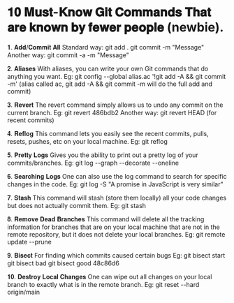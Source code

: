 # 𝟏𝟎 𝐌𝐮𝐬𝐭-𝐊𝐧𝐨𝐰 𝐆𝐢𝐭 𝐂𝐨𝐦𝐦𝐚𝐧𝐝𝐬 𝐓𝐡𝐚𝐭 𝐚𝐫𝐞 𝐤𝐧𝐨𝐰𝐧 𝐛𝐲 𝐟𝐞𝐰𝐞𝐫 𝐩𝐞𝐨𝐩𝐥𝐞 (newbie).


𝟏. 𝐀𝐝𝐝/𝐂𝐨𝐦𝐦𝐢𝐭 𝐀𝐥𝐥
Standard way: git add .
git commit -m "Message"
Another way: git commit -a -m "Message"


𝟐. 𝐀𝐥𝐢𝐚𝐬𝐞𝐬
With aliases, you can write your own Git commands that do anything you want.
Eg: git config --global alias.ac '!git add -A && git commit -m'
(alias called ac, git add -A && git commit -m will do the full add and commit)

𝟑. 𝐑𝐞𝐯𝐞𝐫𝐭
The revert command simply allows us to undo any commit on the current branch.
Eg: git revert 486bdb2
Another way: git revert HEAD (for recent commits)

𝟒. 𝐑𝐞𝐟𝐥𝐨𝐠
This command lets you easily see the recent commits, pulls, resets, pushes, etc on your local machine.
Eg: git reflog

𝟓. 𝐏𝐫𝐞𝐭𝐭𝐲 𝐋𝐨𝐠𝐬
Gives you the ability to print out a pretty log of your commits/branches.
Eg: git log --graph --decorate --oneline

𝟔. 𝐒𝐞𝐚𝐫𝐜𝐡𝐢𝐧𝐠 𝐋𝐨𝐠𝐬
One can also use the log command to search for specific changes in the code.
Eg: git log -S "A promise in JavaScript is very similar"

𝟕. 𝐒𝐭𝐚𝐬𝐡
This command will stash (store them locally) all your code changes but does not actually commit them.
Eg: git stash

𝟖. 𝐑𝐞𝐦𝐨𝐯𝐞 𝐃𝐞𝐚𝐝 𝐁𝐫𝐚𝐧𝐜𝐡𝐞𝐬
This command will delete all the tracking information for branches that are on your local machine that are not in the remote repository, but it does not delete your local branches.
Eg: git remote update --prune

𝟗. 𝐁𝐢𝐬𝐞𝐜𝐭
For finding which commits caused certain bugs
Eg: git bisect start
git bisect bad
git bisect good 48c86d6

𝟏𝟎. 𝐃𝐞𝐬𝐭𝐫𝐨𝐲 𝐋𝐨𝐜𝐚𝐥 𝐂𝐡𝐚𝐧𝐠𝐞𝐬
One can wipe out all changes on your local branch to exactly what is in the remote branch.
Eg: git reset --hard origin/main
